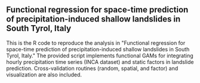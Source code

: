 ## Functional regression for space-time prediction of precipitation-induced shallow landslides in South Tyrol, Italy
This is the R code to reproduce the analysis in "Functional regression for space-time prediction of precipitation-induced shallow landslides in South Tyrol, Italy."
The provided script implements functional GAMs for integrating hourly precipitation time series (INCA dataset) and static factors in landslide prediction. Cross-validation routines (random, spatial, and factor) and visualization are also included.
